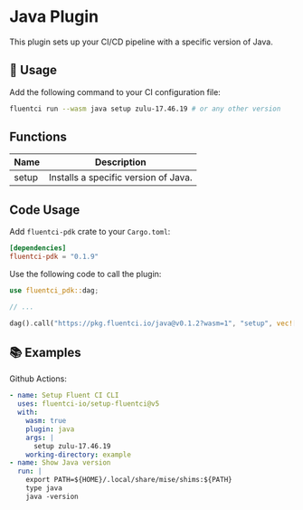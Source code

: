 # Java Plugin

This plugin sets up your CI/CD pipeline with a specific version of Java.

## 🚀 Usage

Add the following command to your CI configuration file:

```bash
fluentci run --wasm java setup zulu-17.46.19 # or any other version
```

## Functions

| Name  | Description                          |
| ----- | ------------------------------------ |
| setup | Installs a specific version of Java. |

## Code Usage

Add `fluentci-pdk` crate to your `Cargo.toml`:

```toml
[dependencies]
fluentci-pdk = "0.1.9"
```

Use the following code to call the plugin:

```rust
use fluentci_pdk::dag;

// ...

dag().call("https://pkg.fluentci.io/java@v0.1.2?wasm=1", "setup", vec!["zulu-17.46.19"])?;
```

## 📚 Examples

Github Actions:

```yaml
- name: Setup Fluent CI CLI
  uses: fluentci-io/setup-fluentci@v5
  with:
    wasm: true
    plugin: java
    args: |
      setup zulu-17.46.19
    working-directory: example
- name: Show Java version
  run: |
    export PATH=${HOME}/.local/share/mise/shims:${PATH}
    type java
    java -version
```
